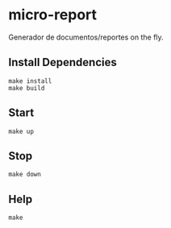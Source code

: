 # micro-report 
Generador de documentos/reportes on the fly. 

## Install Dependencies
```
make install
make build
```

## Start  
```
make up 
```

## Stop
```
make down
```

## Help 
```
make
```

